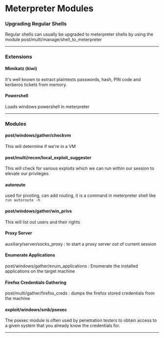 # Meterpreter Modules

### Upgrading Regular Shells

Regular shells can usually be upgraded to meterpreter shells by using the module post/multi/manage/shell\_to\_meterpreter

***

### **Extensions**

#### Mimikatz (kiwi)

It's well known to extract plaintexts passwords, hash, PIN code and kerberos tickets from memory.

#### Powershell

Loads windows powershell in meterpreter

***

### **Modules**

#### post/windows/gather/checkvm

This will determine if we're in a VM

#### post/multi/recon/local\_exploit\_suggester

This will check for various exploits which we can run within our session to elevate our privileges.

#### autoroute

used for pivoting, can add routing, it is a command in meterpreter shell like `run autoroute -h`

#### post/windows/gather/win\_privs

This will list out users and their rights

#### Proxy Server

auxiliary/server/socks\_proxy : to start a proxy server out of current session

#### Enumerate Applications

post/windows/gather/enum\_applications : Enumerate the installed applications on the target machine

#### Firefox Credentials Gathering

post/multi/gather/firefox\_creds : dumps the firefox stored credentials from the machine

#### exploit/windows/smb/psexec

The psexec module is often used by penetration testers to obtain access to a given system that you already know the credentials for.

***
